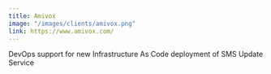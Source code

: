 ```yaml
---
title: Amivox
image: "/images/clients/amivox.png"
link: https://www.amivox.com/
---
```


DevOps support for new Infrastructure As Code deployment of SMS Update Service